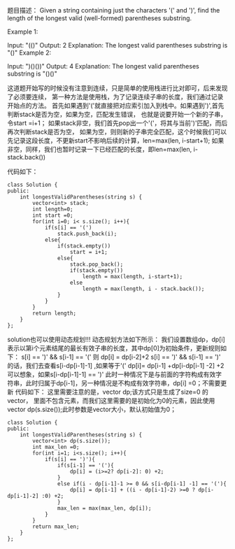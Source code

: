 题目描述：
Given a string containing just the characters '(' and ')', find the length of the longest valid (well-formed) parentheses substring.

Example 1:

Input: "(()"
Output: 2
Explanation: The longest valid parentheses substring is "()"
Example 2:

Input: ")()())"
Output: 4
Explanation: The longest valid parentheses substring is "()()"

这道题开始写的时候没有注意到连续，只是简单的使用栈进行比对即可，后来发现了必须要连续，
第一种方法是使用栈，为了记录连续子串的长度，我们通过记录开始点的方法。
首先如果遇到'('就直接把对应索引加入到栈中。如果遇到')',首先判断stack是否为空，如果为空，匹配发生错误，
也就是说要开始一个新的子串，令start =i+1； 如果stack非空，我们首先pop出一个'('，将其与当前')'匹配，而后再次判断stack是否为空，
如果为空，则则新的子串完全匹配，这个时候我们可以先记录这段长度，不更新start不影响后续的计算，len=max(len, i-start+1);
如果非空，同样，我们也暂时记录一下已经匹配的长度，即len=max(len, i- stack.back())

代码如下：
```
class Solution {
public:
    int longestValidParentheses(string s) {
        vector<int> stack;
        int length=0;
        int start =0;
        for(int i=0; i< s.size(); i++){
            if(s[i] == '(')
                stack.push_back(i);
            else{
                if(stack.empty())
                    start = i+1;
                else{
                    stack.pop_back();
                    if(stack.empty())
                        length = max(length, i-start+1);
                    else
                        length = max(length, i - stack.back());
                }
            }
        }
        return length;
    }
}; 
```

solution也可以使用动态规划!!!  动态规划方法如下所示：
我们设置数组dp，dp[i]表示以第i个元素结尾的最长有效子串的长度，其中dp[0]为初始条件，更新规则如下：
s[i] == ')' && s[i-1] == '(' 则 dp[i] = dp[i-2]+2
s[i] == ')' && s[i-1] == ')' 的话，我们去查看s[i-dp[i-1]-1] ,如果等于'(' dp[i]= dp[i-1] +dp[i-dp[i-1] -2] +2
可以想象，如果s[i-dp[i-1]-1] == ')' 此时一种情况下是与前面的字符构成有效字符串，此时归属于dp[i-1]，另一种情况是不构成有效字符串，dp[i] =0；不需要更新
代码如下：
这里需要注意的是，vector<int> dp;该方式只是生成了size=0 的vector， 里面不包含元素，而我们这里需要的是初始化为0的元素，因此使用vector<int> dp(s.size());此时参数是vector大小，默认初始值为0；
```
class Solution {
public:
    int longestValidParentheses(string s) {
        vector<int> dp(s.size());
        int max_len =0;
        for(int i=1; i<s.size(); i++){
            if(s[i] == ')'){
                if(s[i-1] == '('){
                    dp[i] = (i>=2? dp[i-2]: 0) +2;
                }
                else if(i - dp[i-1]-1 >= 0 && s[i-dp[i-1] -1] == '('){
                    dp[i] = dp[i-1] + ((i - dp[i-1]-2) >=0 ? dp[i-dp[i-1]-2] :0) +2;
                }
                max_len = max(max_len, dp[i]);
            }
        }
        return max_len;
    }
};
```
